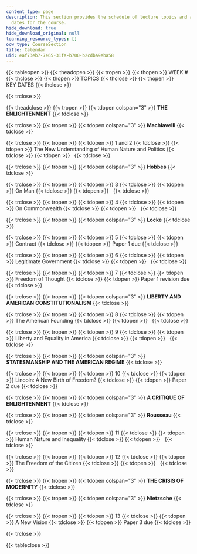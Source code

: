 ```yaml
---
content_type: page
description: This section provides the schedule of lecture topics and assignment due
  dates for the course.
hide_download: true
hide_download_original: null
learning_resource_types: []
ocw_type: CourseSection
title: Calendar
uid: eaf73eb7-7e65-31fa-b700-b2cdba9eba58
---
```


{{< tableopen >}}
{{< theadopen >}}
{{< tropen >}}
{{< thopen >}}
WEEK #
{{< thclose >}}
{{< thopen >}}
TOPICS
{{< thclose >}}
{{< thopen >}}
KEY DATES
{{< thclose >}}

{{< trclose >}}

{{< theadclose >}}
{{< tropen >}}
{{< tdopen colspan="3" >}}
**THE ENLIGHTENMENT**
{{< tdclose >}}

{{< trclose >}}
{{< tropen >}}
{{< tdopen colspan="3" >}}
**Machiavelli**
{{< tdclose >}}

{{< trclose >}}
{{< tropen >}}
{{< tdopen >}}
1 and 2
{{< tdclose >}}
{{< tdopen >}}
The New Understanding of Human Nature and Politics
{{< tdclose >}}
{{< tdopen >}}
 
{{< tdclose >}}

{{< trclose >}}
{{< tropen >}}
{{< tdopen colspan="3" >}}
**Hobbes**
{{< tdclose >}}

{{< trclose >}}
{{< tropen >}}
{{< tdopen >}}
3
{{< tdclose >}}
{{< tdopen >}}
On Man
{{< tdclose >}}
{{< tdopen >}}
 
{{< tdclose >}}

{{< trclose >}}
{{< tropen >}}
{{< tdopen >}}
4
{{< tdclose >}}
{{< tdopen >}}
On Commonwealth
{{< tdclose >}}
{{< tdopen >}}
 
{{< tdclose >}}

{{< trclose >}}
{{< tropen >}}
{{< tdopen colspan="3" >}}
**Locke**
{{< tdclose >}}

{{< trclose >}}
{{< tropen >}}
{{< tdopen >}}
5
{{< tdclose >}}
{{< tdopen >}}
Contract
{{< tdclose >}}
{{< tdopen >}}
Paper 1 due
{{< tdclose >}}

{{< trclose >}}
{{< tropen >}}
{{< tdopen >}}
6
{{< tdclose >}}
{{< tdopen >}}
Legitimate Government
{{< tdclose >}}
{{< tdopen >}}
 
{{< tdclose >}}

{{< trclose >}}
{{< tropen >}}
{{< tdopen >}}
7
{{< tdclose >}}
{{< tdopen >}}
Freedom of Thought
{{< tdclose >}}
{{< tdopen >}}
Paper 1 revision due
{{< tdclose >}}

{{< trclose >}}
{{< tropen >}}
{{< tdopen colspan="3" >}}
**LIBERTY AND AMERICAN CONSTITUTIONALISM**
{{< tdclose >}}

{{< trclose >}}
{{< tropen >}}
{{< tdopen >}}
8
{{< tdclose >}}
{{< tdopen >}}
The American Founding
{{< tdclose >}}
{{< tdopen >}}
 
{{< tdclose >}}

{{< trclose >}}
{{< tropen >}}
{{< tdopen >}}
9
{{< tdclose >}}
{{< tdopen >}}
Liberty and Equality in America
{{< tdclose >}}
{{< tdopen >}}
 
{{< tdclose >}}

{{< trclose >}}
{{< tropen >}}
{{< tdopen colspan="3" >}}
**STATESMANSHIP AND THE AMERICAN REGIME**
{{< tdclose >}}

{{< trclose >}}
{{< tropen >}}
{{< tdopen >}}
10
{{< tdclose >}}
{{< tdopen >}}
Lincoln: A New Birth of Freedom?
{{< tdclose >}}
{{< tdopen >}}
Paper 2 due
{{< tdclose >}}

{{< trclose >}}
{{< tropen >}}
{{< tdopen colspan="3" >}}
**A CRITIQUE OF ENLIGHTENMENT**
{{< tdclose >}}

{{< trclose >}}
{{< tropen >}}
{{< tdopen colspan="3" >}}
**Rousseau**
{{< tdclose >}}

{{< trclose >}}
{{< tropen >}}
{{< tdopen >}}
11
{{< tdclose >}}
{{< tdopen >}}
Human Nature and Inequality
{{< tdclose >}}
{{< tdopen >}}
 
{{< tdclose >}}

{{< trclose >}}
{{< tropen >}}
{{< tdopen >}}
12
{{< tdclose >}}
{{< tdopen >}}
The Freedom of the Citizen
{{< tdclose >}}
{{< tdopen >}}
 
{{< tdclose >}}

{{< trclose >}}
{{< tropen >}}
{{< tdopen colspan="3" >}}
**THE CRISIS OF MODERNITY**
{{< tdclose >}}

{{< trclose >}}
{{< tropen >}}
{{< tdopen colspan="3" >}}
**Nietzsche**
{{< tdclose >}}

{{< trclose >}}
{{< tropen >}}
{{< tdopen >}}
13
{{< tdclose >}}
{{< tdopen >}}
A New Vision
{{< tdclose >}}
{{< tdopen >}}
Paper 3 due
{{< tdclose >}}

{{< trclose >}}

{{< tableclose >}}